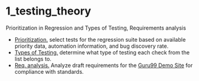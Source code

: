 # 1_testing_theory
 Prioritization in Regression and Types of Testing, Requirements analysis
 <ul>
<li>  <a href="https://docs.google.com/spreadsheets/d/1oLHJUu53W6pAPgR9bOK7C4mAZ5CwJNmLezP8FFydA5s/edit?usp=sharing">Prioritization.</a> select tests for the regression suite based on available priority data, automation information, and bug discovery rate. </li> 
<li>  <a href="https://docs.google.com/spreadsheets/d/1p2ksyPCt6YujL-o8ZYfCXan-wLKviH0jpEJU-wSVGD0/edit?usp=sharing">Types of Testing.</a> determine what type of testing each check from the list belongs to. </li> 
<li>  <a href="https://docs.google.com/spreadsheets/d/1A1FMEg0sXqLPLQnMFmcn8NNQ6LvgNGUbubF4g5uf5pQ/edit?usp=sharing">Req. analysis.</a> Analyze draft requirements for the <a href="https://demo.guru99.com/telecom/index.html"> Guru99 Demo Site</a> for compliance with standards. </li> 
</ul>
